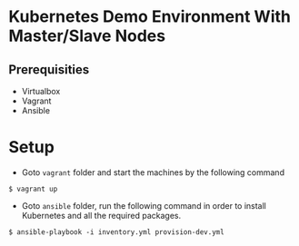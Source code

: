 # Kubernetes Demo Environment With Master/Slave Nodes

## Prerequisities
* Virtualbox
* Vagrant
* Ansible

# Setup
* Goto `vagrant` folder and start the machines by the following command
```shell
$ vagrant up
```

* Goto `ansible` folder, run the following command in order to install Kubernetes and all the required packages.
```shell
$ ansible-playbook -i inventory.yml provision-dev.yml
```

